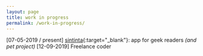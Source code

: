 ```yaml
---
layout: page
title: work in progress
permalink: /work-in-progress/
---
```


[07-05-2019 / present] [sintinta](http://sintinta.com){:target="\_blank"}: app for geek readers _(and pet project)_
[12-09-2019] Freelance coder